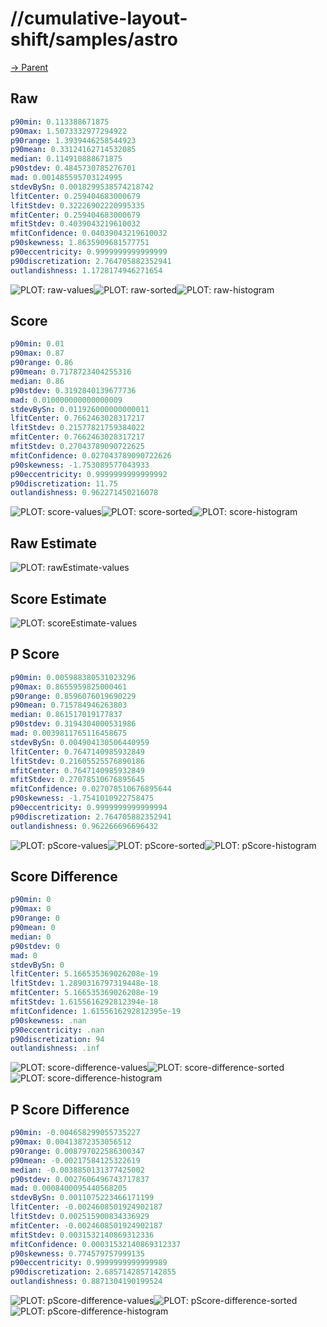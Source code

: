 
# //cumulative-layout-shift/samples/astro

[→ Parent](../..)


## Raw


```yaml
p90min: 0.113388671875
p90max: 1.5073332977294922
p90range: 1.3939446258544923
p90mean: 0.33124162714532085
median: 0.114910888671875
p90stdev: 0.4845730785276701
mad: 0.001485595703124995
stdevBySn: 0.0018299538574218742
lfitCenter: 0.259404683000679
lfitStdev: 0.32226902220995335
mfitCenter: 0.259404683000679
mfitStdev: 0.4039043219610032
mfitConfidence: 0.04039043219610032
p90skewness: 1.8635909681577751
p90eccentricity: 0.9999999999999999
p90discretization: 2.764705882352941
outlandishness: 1.1728174946271654

```

![PLOT: raw-values](./raw/values.svg)![PLOT: raw-sorted](./raw/sorted.svg)![PLOT: raw-histogram](./raw/histogram.svg)
## Score


```yaml
p90min: 0.01
p90max: 0.87
p90range: 0.86
p90mean: 0.7178723404255316
median: 0.86
p90stdev: 0.3192840139677736
mad: 0.010000000000000009
stdevBySn: 0.011926000000000011
lfitCenter: 0.7662463028317217
lfitStdev: 0.21577821759384022
mfitCenter: 0.7662463028317217
mfitStdev: 0.27043789090722625
mfitConfidence: 0.027043789090722626
p90skewness: -1.753089577043933
p90eccentricity: 0.9999999999999992
p90discretization: 11.75
outlandishness: 0.962271450216078

```

![PLOT: score-values](./score/values.svg)![PLOT: score-sorted](./score/sorted.svg)![PLOT: score-histogram](./score/histogram.svg)
## Raw Estimate

![PLOT: rawEstimate-values](./rawEstimate/values.svg)
## Score Estimate

![PLOT: scoreEstimate-values](./scoreEstimate/values.svg)
## P Score


```yaml
p90min: 0.005988380531023296
p90max: 0.8655959825000461
p90range: 0.8596076019690229
p90mean: 0.715784946263803
median: 0.861517019177837
p90stdev: 0.3194304000531986
mad: 0.0039811765116458675
stdevBySn: 0.004904130506440959
lfitCenter: 0.7647140985932849
lfitStdev: 0.21605525576890186
mfitCenter: 0.7647140985932849
mfitStdev: 0.27078510676895645
mfitConfidence: 0.027078510676895644
p90skewness: -1.7541010922758475
p90eccentricity: 0.9999999999999994
p90discretization: 2.764705882352941
outlandishness: 0.962266696696432

```

![PLOT: pScore-values](./pScore/values.svg)![PLOT: pScore-sorted](./pScore/sorted.svg)![PLOT: pScore-histogram](./pScore/histogram.svg)
## Score Difference


```yaml
p90min: 0
p90max: 0
p90range: 0
p90mean: 0
median: 0
p90stdev: 0
mad: 0
stdevBySn: 0
lfitCenter: 5.166535369026208e-19
lfitStdev: 1.2890316797319448e-18
mfitCenter: 5.166535369026208e-19
mfitStdev: 1.6155616292812394e-18
mfitConfidence: 1.6155616292812395e-19
p90skewness: .nan
p90eccentricity: .nan
p90discretization: 94
outlandishness: .inf

```

![PLOT: score-difference-values](./score-difference/values.svg)![PLOT: score-difference-sorted](./score-difference/sorted.svg)![PLOT: score-difference-histogram](./score-difference/histogram.svg)
## P Score Difference


```yaml
p90min: -0.004658299055735227
p90max: 0.00413872353056512
p90range: 0.008797022586300347
p90mean: -0.00217584125322619
median: -0.0038850131377425002
p90stdev: 0.0027606496743717837
mad: 0.0008400095440568205
stdevBySn: 0.0011075223466171199
lfitCenter: -0.0024608501924902187
lfitStdev: 0.002515900834336929
mfitCenter: -0.0024608501924902187
mfitStdev: 0.0031532140869312336
mfitConfidence: 0.00031532140869312337
p90skewness: 0.774579757999135
p90eccentricity: 0.9999999999999989
p90discretization: 2.6857142857142855
outlandishness: 0.8871304190199524

```

![PLOT: pScore-difference-values](./pScore-difference/values.svg)![PLOT: pScore-difference-sorted](./pScore-difference/sorted.svg)![PLOT: pScore-difference-histogram](./pScore-difference/histogram.svg)